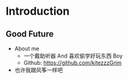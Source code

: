 # Introduction

## Good Future

* About me
  * 一个戴助听器 And 喜欢偷学好玩东西 Boy
  * Github: https://github.com/kitezzzGrim
* 也许我跟风筝一样吧
